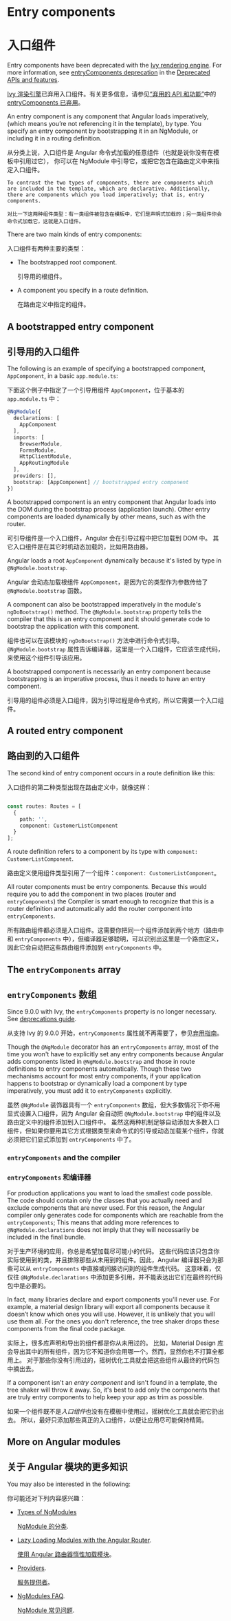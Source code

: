 # Entry components

# 入口组件

<div class="alert is-helpful">

Entry components have been deprecated with the [Ivy rendering engine](guide/ivy).
For more information, see [entryComponents deprecation](guide/deprecations#entrycomponents-and-analyze_for_entry_components-no-longer-required) in the [Deprecated APIs and features](guide/deprecations).

[Ivy 渲染引擎](https://angular.cn/guide/ivy)已弃用入口组件。有关更多信息，请参见[“弃用的 API 和功能”](https://angular.cn/guide/deprecations)中的 [entryComponents 已弃用](https://angular.io/guide/deprecations#entrycomponents-and-analyze_for_entry_components-no-longer-required)。

</div>

An entry component is any component that Angular loads imperatively, (which means you’re not referencing it in the template), by type. You specify an entry component by bootstrapping it in an NgModule, or including it in a routing definition.

从分类上说，入口组件是 Angular 命令式加载的任意组件（也就是说你没有在模板中引用过它），
你可以在 NgModule 中引导它，或把它包含在路由定义中来指定入口组件。

<div class="alert is-helpful">

    To contrast the two types of components, there are components which are included in the template, which are declarative. Additionally, there are components which you load imperatively; that is, entry components.

    对比一下这两种组件类型：有一类组件被包含在模板中，它们是声明式加载的；另一类组件你会命令式加载它，这就是入口组件。

</div>

There are two main kinds of entry components:

入口组件有两种主要的类型：

* The bootstrapped root component.

   引导用的根组件。

* A component you specify in a route definition.

   在路由定义中指定的组件。

## A bootstrapped entry component

## 引导用的入口组件

The following is an example of specifying a bootstrapped component,
`AppComponent`, in a basic `app.module.ts`:

下面这个例子中指定了一个引导用组件 `AppComponent`，位于基本的 `app.module.ts` 中：

```typescript
@NgModule({
  declarations: [
    AppComponent
  ],
  imports: [
    BrowserModule,
    FormsModule,
    HttpClientModule,
    AppRoutingModule
  ],
  providers: [],
  bootstrap: [AppComponent] // bootstrapped entry component
})
```

A bootstrapped component is an entry component
that Angular loads into the DOM during the bootstrap process (application launch).
Other entry components are loaded dynamically by other means, such as with the router.

可引导组件是一个入口组件，Angular 会在引导过程中把它加载到 DOM 中。
其它入口组件是在其它时机动态加载的，比如用路由器。

Angular loads a root `AppComponent` dynamically because it's listed by type in `@NgModule.bootstrap`.

Angular 会动态加载根组件 `AppComponent`，是因为它的类型作为参数传给了 `@NgModule.bootstrap` 函数。

<div class="alert is-helpful">

A component can also be bootstrapped imperatively in the module's `ngDoBootstrap()` method.
The `@NgModule.bootstrap` property tells the compiler that this is an entry component and
it should generate code to bootstrap the application with this component.

组件也可以在该模块的 `ngDoBootstrap()` 方法中进行命令式引导。
`@NgModule.bootstrap` 属性告诉编译器，这里是一个入口组件，它应该生成代码，来使用这个组件引导该应用。

</div>

A bootstrapped component is necessarily an entry component because bootstrapping is an imperative process, thus it needs to have an entry component.

引导用的组件必须是入口组件，因为引导过程是命令式的，所以它需要一个入口组件。

## A routed entry component

## 路由到的入口组件

The second kind of entry component occurs in a route definition like
this:

入口组件的第二种类型出现在路由定义中，就像这样：

```typescript

const routes: Routes = [
  {
    path: '',
    component: CustomerListComponent
  }
];

```

A route definition refers to a component by its type with `component: CustomerListComponent`.

路由定义使用组件类型引用了一个组件：`component: CustomerListComponent`。

All router components must be entry components. Because this would require you to add the component in two places (router and `entryComponents`) the Compiler is smart enough to recognize that this is a router definition and automatically add the router component into `entryComponents`.

所有路由组件都必须是入口组件。这需要你把同一个组件添加到两个地方（路由中和 `entryComponents` 中），但编译器足够聪明，可以识别出这里是一个路由定义，因此它会自动把这些路由组件添加到 `entryComponents` 中。

## The `entryComponents` array

## `entryComponents` 数组

<div class="alert is-helpful">

   Since 9.0.0 with Ivy, the `entryComponents` property is no longer necessary. See [deprecations guide](guide/deprecations#entryComponents).

   从支持 Ivy 的 9.0.0 开始，`entryComponents` 属性就不再需要了，参见[弃用指南](guide/deprecations#entryComponents)。

</div>

Though the `@NgModule` decorator has an `entryComponents` array, most of the time
you won't have to explicitly set any entry components because Angular adds components listed in `@NgModule.bootstrap` and those in route definitions to entry components automatically. Though these two mechanisms account for most entry components, if your application happens to bootstrap or dynamically load a component by type imperatively,
you must add it to `entryComponents` explicitly.

虽然 `@NgModule` 装饰器具有一个 `entryComponents` 数组，但大多数情况下你不用显式设置入口组件，因为 Angular 会自动把 `@NgModule.bootstrap` 中的组件以及路由定义中的组件添加到入口组件中。
虽然这两种机制足够自动添加大多数入口组件，但如果你要用其它方式根据类型来命令式的引导或动态加载某个组件，你就必须把它们显式添加到 `entryComponents` 中了。

### `entryComponents` and the compiler

### `entryComponents` 和编译器

For production applications you want to load the smallest code possible.
The code should contain only the classes that you actually need and
exclude components that are never used. For this reason, the Angular compiler only generates code for components which are reachable from the `entryComponents`; This means that adding more references to `@NgModule.declarations` does not imply that they will necessarily be included in the final bundle.

对于生产环境的应用，你总是希望加载尽可能小的代码。
这些代码应该只包含你实际使用到的类，并且排除那些从未用到的组件。因此，Angular 编译器只会为那些可以从 `entryComponents` 中直接或间接访问到的组件生成代码。
这意味着，仅仅往 `@NgModule.declarations` 中添加更多引用，并不能表达出它们在最终的代码包中是必要的。

In fact, many libraries declare and export components you'll never use.
For example, a material design library will export all components because it doesn’t know which ones you will use. However, it is unlikely that you will use them all.
For the ones you don't reference, the tree shaker drops these components from the final code package.

实际上，很多库声明和导出的组件都是你从未用过的。
比如，Material Design 库会导出其中的所有组件，因为它不知道你会用哪一个。然而，显然你也不打算全都用上。
对于那些你没有引用过的，摇树优化工具就会把这些组件从最终的代码包中摘出去。

If a component isn't an _entry component_ and isn't found in a template,
the tree shaker will throw it away. So, it's best to add only the components that are truly entry components to help keep your app
as trim as possible.

如果一个组件既不是*入口组件*也没有在模板中使用过，摇树优化工具就会把它扔出去。
所以，最好只添加那些真正的入口组件，以便让应用尽可能保持精简。

## More on Angular modules

## 关于 Angular 模块的更多知识

You may also be interested in the following:

你可能还对下列内容感兴趣：

* [Types of NgModules](guide/module-types)

   [NgModule 的分类](guide/module-types).

* [Lazy Loading Modules with the Angular Router](guide/lazy-loading-ngmodules).

   [使用 Angular 路由器惰性加载模块](guide/lazy-loading-ngmodules)。

* [Providers](guide/providers).

   [服务提供者](guide/providers)。

* [NgModules FAQ](guide/ngmodule-faq).

   [NgModule 常见问题](guide/ngmodule-faq).
